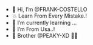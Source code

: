 - 👋 Hi, I’m @FRANK-COSTELLO
- 💥 Learn From Every Mistake.!
- 🌱 I’m currently learning ...
- 💞️ I’m From Usa..!
- 🏐 Brother @PEAKY-XD 🖤🌸

<!---
FRANK-COSTELLO/FRANK-COSTELLO is a ✨ special ✨ repository because its `README.md` (this file) appears on your GitHub profile.
You can click the Preview link to take a look at your changes.
--->

